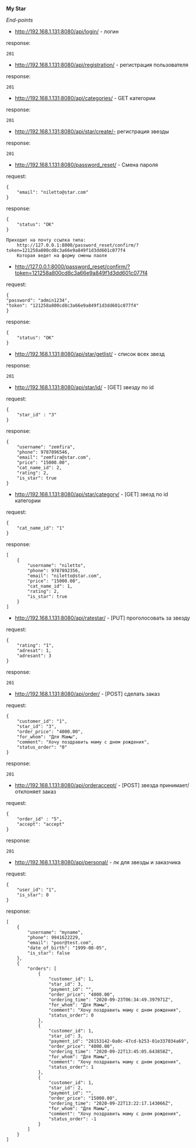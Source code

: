 **My Star**

*End-points*

* http://192.168.1.131:8080/api/login/ - логин

response: 

    201

* http://192.168.1.131:8080/api/registration/ - регистрация пользователя

response: 

    201

* http://192.168.1.131:8080/api/categories/ - GET категории

response: 

    201

* http://192.168.1.131:8080/api/star/create/- регистрация звезды

response: 

    201

* http://192.168.1.131:8080/password_reset/ - Смена пароля

request:

    {
        "email": "niletto@star.com"
    }
    
response: 

    {
        "status": "OK"
    }
    
    Приходит на почту ссылка типа:
        http://127.0.0.1:8000/password_reset/confirm/?token=121258a800cd8c3a66e9a849f1d3dd601c077f4
        Которая ведет на форму смены паоля
        
* http://127.0.0.1:8000/password_reset/confirm/?token=121258a800cd8c3a66e9a849f1d3dd601c077f4

request:

    {
    "password": "admin1234",
    "token": "121258a800cd8c3a66e9a849f1d3dd601c077f4"
    }
    
response:

    {
        "status": "OK"
    }
        
* http://192.168.1.131:8080/api/star/getlist/ - список всех звезд

response: 

    201

* http://192.168.1.131:8080/api/star/id/ - [GET] звезду по id

request:

    {
        "star_id" : "3"
    }

response:

    {
        "username": "zemfira",
        "phone": 9787896546,
        "email": "zemfira@star.com",
        "price": "15000.00",
        "cat_name_id": 2,
        "rating": 2,
        "is_star": true
    }

* http://192.168.1.131:8080/api/star/category/ - [GET] звезд по id категории

request:

    {
        "cat_name_id": "1"
    }

response:

    [
        {
            "username": "niletto",
            "phone": 9787892356,
            "email": "niletto@star.com",
            "price": "15000.00",
            "cat_name_id": 1,
            "rating": 2,
            "is_star": true
        }
    ]

* http://192.168.1.131:8080/api/ratestar/ - [PUT] проголосовать за звезду

request:

    {
        "rating": "1",
        "adresat": 1,
        "adresant": 3
    }

response: 

    201

* http://192.168.1.131:8080/api/order/ - [POST] сделать заказ

request:

    {
        "customer_id": "1",
        "star_id": "3",
        "order_price": "4000.00",
        "for_whom": "Для Мамы",
        "comment": "Хочу поздравить маму с днем рождения",
        "status_order": "0"
    }

response: 

    201


* http://192.168.1.131:8080/api/orderaccept/ - [POST] звезда принимает/отклоняет заказ

request:

    {
        "order_id" : "5",
        "accept": "accept"
    }

response: 

    201

* http://192.168.1.131:8080/api/personal/ - лк для звезды и заказчика

request:

    {
        "user_id": "1",
        "is_star": 0
    }

response:

    [
        {
            "username": "myname",
            "phone": 9941622229,
            "email": "poor@test.com",
            "date_of_birth": "1999-08-05",
            "is_star": false
        },
        {
            "orders": [
                {
                    "customer_id": 1,
                    "star_id": 3,
                    "payment_id": "",
                    "order_price": "4000.00",
                    "ordering_time": "2020-09-23T06:34:49.397971Z",
                    "for_whom": "Для Мамы",
                    "comment": "Хочу поздравить маму с днем рождения",
                    "status_order": 0
                },
                {
                    "customer_id": 1,
                    "star_id": 3,
                    "payment_id": "28153142-0a0c-47cd-b253-01e337034a69",
                    "order_price": "4000.00",
                    "ordering_time": "2020-09-22T13:45:05.643858Z",
                    "for_whom": "Для Мамы",
                    "comment": "Хочу поздравить маму с днем рождения",
                    "status_order": 1
                },
                {
                    "customer_id": 1,
                    "star_id": 2,
                    "payment_id": "",
                    "order_price": "15000.00",
                    "ordering_time": "2020-09-22T13:22:17.143066Z",
                    "for_whom": "Для Мамы",
                    "comment": "Хочу поздравить маму с днем рождения",
                    "status_order": -1
                }
            ]
        }
    ]

